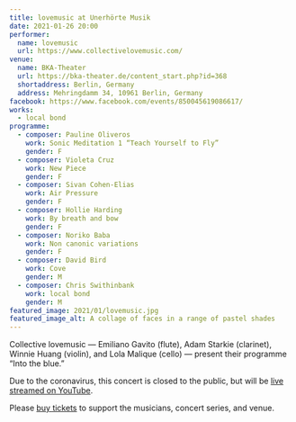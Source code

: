 ```yaml
---
title: lovemusic at Unerhörte Musik
date: 2021-01-26 20:00
performer:
  name: lovemusic
  url: https://www.collectivelovemusic.com/
venue:
  name: BKA-Theater
  url: https://bka-theater.de/content_start.php?id=368
  shortaddress: Berlin, Germany
  address: Mehringdamm 34, 10961 Berlin, Germany
facebook: https://www.facebook.com/events/850045619086617/
works:
  - local bond
programme:
  - composer: Pauline Oliveros
    work: Sonic Meditation 1 “Teach Yourself to Fly”
    gender: F
  - composer: Violeta Cruz
    work: New Piece
    gender: F
  - composer: Sivan Cohen-Elias
    work: Air Pressure
    gender: F
  - composer: Hollie Harding
    work: By breath and bow
    gender: F
  - composer: Noriko Baba
    work: Non canonic variations
    gender: F
  - composer: David Bird
    work: Cove
    gender: M
  - composer: Chris Swithinbank
    work: local bond
    gender: M
featured_image: 2021/01/lovemusic.jpg
featured_image_alt: A collage of faces in a range of pastel shades
---
```

Collective lovemusic — Emiliano Gavito (flute), Adam Starkie (clarinet), Winnie
Huang (violin), and Lola Malique (cello) — present their programme
“Into the blue.”

Due to the coronavirus, this concert is closed to the public, but will be [live streamed on YouTube][yt].

Please [buy tickets][tix] to support the musicians, concert series, and venue.

[yt]: https://www.youtube.com/watch?v=McWAP_FR1U0
[tix]: https://bka-theater.de/content_start.php?id=368
